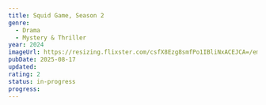 ```yaml
---
title: Squid Game, Season 2
genre:
  - Drama
  - Mystery & Thriller
year: 2024
imageUrl: https://resizing.flixster.com/csfX8Ezg8smfPo1IBliNxACEJCA=/ems.cHJkLWVtcy1hc3NldHMvdHZzZWFzb24vZGFkOGYxYjgtZDU0ZS00OGIwLTk1NjktMmNjNzA1YTdkNjBiLmpwZw==
pubDate: 2025-08-17
updated:
rating: 2
status: in-progress
progress:
---
```

